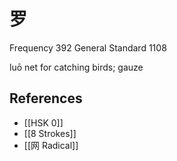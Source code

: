 # 罗
Frequency 392
General Standard 1108

luō
net for catching birds; gauze

## References
- [[HSK 0]]
- [[8 Strokes]]
- [[网 Radical]]